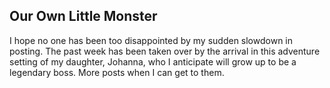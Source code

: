 ## Our Own Little Monster


I hope no one has been too disappointed by my sudden slowdown in posting. The past week has been taken over by the arrival in this adventure setting of my daughter, Johanna, who I anticipate will grow up to be a legendary boss. More posts when I can get to them.
